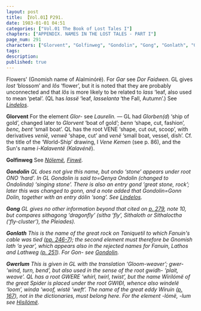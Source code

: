 ```yaml
---
layout: post
title: 【Vol.01】P291.
date: 1983-01-01 04:51
categories: ["Vol.01 The Book of Lost Tales I"]
chapters: ["APPENDIX. NAMES IN THE LOST TALES - PART I"]
page_num: 291
characters: ["Glorvent", "Golfinweg", "Gondolin", "Gong", "Gonlath", "Gwerlum"]
tags: 
description: 
published: true
---
```


<p style="text-indent: 0;">
Flowers' (Gnomish name of Alalminórë). For <I>Gar</I> see <I>Dor Faidwen</I>. GL gives <I>lost</I> ‘blossom’ and <I>lôs</I> ‘flower’, but it is noted that they are probably unconnected and that <I>lôs</I> is more likely to be related to <I>lass</I> ‘leaf, also used to mean ‘petal’. (QL has <I>lassë</I> ‘leaf, <I>lasselanta</I> ‘the Fall, Autumn’.) See <I><a href="{{site.baseurl}}/characters#Lindelos">Lindelos</a></I>.
</p>

<B>Glorvent</B>   For the element <I>Glor-</I> see <I>Laurelin. —</I> GL had <I>Glorben(d</I>) ‘ship of gold’, changed later to <I>Glorvent</I> ‘boat of gold’; <I>benn</I> ‘shape, cut, fashion’, <I>benc, bent</I> ‘small boat’. QL has the root VENE ‘shape, cut out, scoop’, with derivatives <I>venië, venwë</I> ‘shape, cut’ and <I>venë</I> ‘small boat, vessel, dish’. Cf. the title of the ‘World-Ship’ drawing, I <I>Vene Kemen</I> (see p. 86), and the Sun's name <I>i-Kalaventë (Kalavénë</I>).

<B>Golfinweg</B>   See <I>[Nólemë]({{site.baseurl}}/characters#Nólemë), [Finwë]({{site.baseurl}}/characters#Finwë</I>).

<B>Gondolin</B> QL does not give this name, but <I>ondo</I> ‘stone’ appears under root ONO ‘hard’. In GL <I>Gondolin</I> is said to=Qenya <I>Ondolin</I> (changed to <I>Ondolinda</I>) ‘singing stone’. There is also an entry <I>gond</I> ‘great stone, rock’; later this was changed to <I>gonn</I>, and a note added that <I>Gondolin=Gonn Dolin</I>, together with an entry <I>dólin</I> ‘song’. See <I>[Lindelos]({{site.baseurl}}/characters#Lindelos</I>).

<B>Gong</B>   GL gives no other information beyond that cited on [p. 279]({{site.baseurl}}/vol01-p279), note 10, but compares <I>sithagong</I> ‘dragonfly’ (<I>sitha</I> ‘fly’, <I>Sithaloth</I> or <I>Sithaloctha</I> (‘fly-cluster’), the Pleiades).

<B>Gonlath</B>   This is the name of the great rock on Taniquetil to which Fanuin's cable was tied ([pp. 246-7]({{site.baseurl}}/vol01-p246)); the second element must therefore be Gnomish <I>lath</I> ‘a year’, which appears also in the rejected names for Fanuin, <I>Lathos</I> and <I>Lathweg</I> ([p. 251]({{site.baseurl}}/vol01-p251)). For <I>Gon-</I> see <I>[Gondolin]({{site.baseurl}}/characters#Gondolin</I>).

<B>Gwerlum</B>   This is given in GL with the translation ‘Gloom-weaver’; <I>gwer-</I> ‘wind, turn, bend’, but also used in the sense of the root <I>gwidh-</I> ‘plait, weave’. QL has a root GWERE ‘whirl, twirl, twist’, but the name <I>Wirilómë</I> of the great Spider is placed under the root GWIÐI, whence also <I>windelë</I> ‘loom’, <I>winda</I> ‘woof, <I>wistë</I> ‘weft’. The name of the great eddy <I>Wiruin</I> ([p. 167]({{site.baseurl}}/vol01-p267)), not in the dictionaries, must belong here. For the element <I>-lómë, -lum</I> see <I>[Hisilómë]({{site.baseurl}}/characters#Hisilómë</I>).

